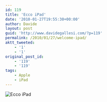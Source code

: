 ```yaml
---
id: 119
title: 'Ecco iPad'
date: '2010-01-27T19:55:30+00:00'
author: Davide
layout: post
guid: 'http://www.davidegallesi.com/?p=119'
permalink: /2010/01/27/welcome-ipad/
aktt_tweeted:
    - '1'
    - '1'
original_post_id:
    - '119'
    - '119'
tags:
    - Apple
    - iPad
---
```


![Ecco iPad](http://www.probonomalum.com/wordpress/wp-content/uploads/2011/01/apple-creation-0097-rm-eng1.jpg "Ecco iPad")